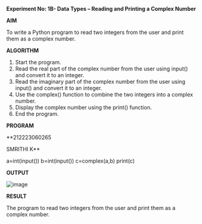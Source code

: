 **Experiment No: 1B- Data Types – Reading and Printing a Complex Number**

**AIM**

To write a Python program to read two integers from the user and print them as a complex number.

**ALGORITHM** 
1. Start the program.
2. Read the real part of the complex number from the user using input() and convert it to an integer.
3. Read the imaginary part of the complex number from the user using input() and convert it to an integer.
4. Use the complex() function to combine the two integers into a complex number.
5. Display the complex number using the print() function.
6. End the program.

**PROGRAM**

**212223060265

SMRITHI K**

a=int(input())
b=int(input())
c=complex(a,b)
print(c)




**OUTPUT**

![image](https://github.com/user-attachments/assets/52b5f460-59a6-46d9-8df7-42b67ecd44c3)



**RESULT**

The program to read two integers from the user and print them as a complex number.

